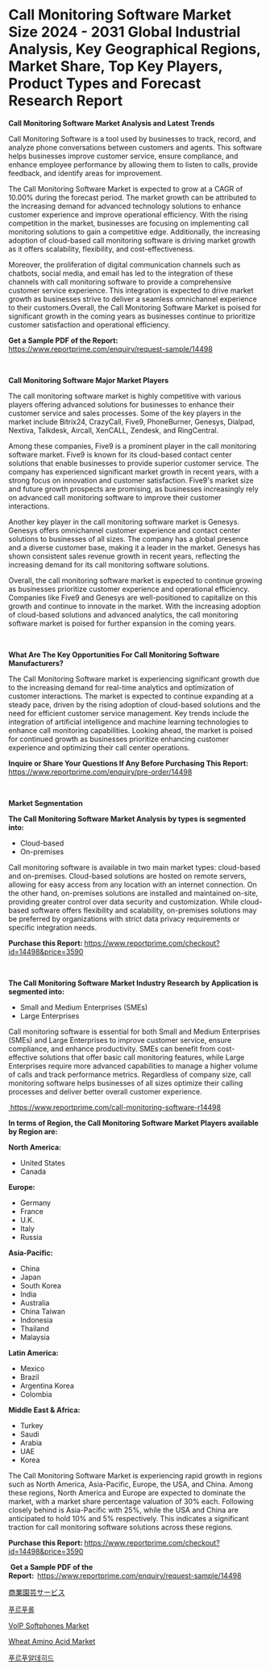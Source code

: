 <p><h1>Call Monitoring Software Market Size 2024 - 2031 Global Industrial Analysis, Key Geographical Regions, Market Share, Top Key Players, Product Types and Forecast Research Report</h1></p><p><strong>Call Monitoring Software Market Analysis and Latest Trends</strong></p>
<p><p>Call Monitoring Software is a tool used by businesses to track, record, and analyze phone conversations between customers and agents. This software helps businesses improve customer service, ensure compliance, and enhance employee performance by allowing them to listen to calls, provide feedback, and identify areas for improvement.</p><p>The Call Monitoring Software Market is expected to grow at a CAGR of 10.00% during the forecast period. The market growth can be attributed to the increasing demand for advanced technology solutions to enhance customer experience and improve operational efficiency. With the rising competition in the market, businesses are focusing on implementing call monitoring solutions to gain a competitive edge. Additionally, the increasing adoption of cloud-based call monitoring software is driving market growth as it offers scalability, flexibility, and cost-effectiveness.</p><p>Moreover, the proliferation of digital communication channels such as chatbots, social media, and email has led to the integration of these channels with call monitoring software to provide a comprehensive customer service experience. This integration is expected to drive market growth as businesses strive to deliver a seamless omnichannel experience to their customers.Overall, the Call Monitoring Software Market is poised for significant growth in the coming years as businesses continue to prioritize customer satisfaction and operational efficiency.</p></p>
<p><strong>Get a Sample PDF of the Report:&nbsp;</strong> <a href="https://www.reportprime.com/enquiry/request-sample/14498">https://www.reportprime.com/enquiry/request-sample/14498</a></p>
<p>&nbsp;</p>
<p><strong>Call Monitoring Software Major Market Players</strong></p>
<p><p>The call monitoring software market is highly competitive with various players offering advanced solutions for businesses to enhance their customer service and sales processes. Some of the key players in the market include Bitrix24, CrazyCall, Five9, PhoneBurner, Genesys, Dialpad, Nextiva, Talkdesk, Aircall, XenCALL, Zendesk, and RingCentral.</p><p>Among these companies, Five9 is a prominent player in the call monitoring software market. Five9 is known for its cloud-based contact center solutions that enable businesses to provide superior customer service. The company has experienced significant market growth in recent years, with a strong focus on innovation and customer satisfaction. Five9's market size and future growth prospects are promising, as businesses increasingly rely on advanced call monitoring software to improve their customer interactions.</p><p>Another key player in the call monitoring software market is Genesys. Genesys offers omnichannel customer experience and contact center solutions to businesses of all sizes. The company has a global presence and a diverse customer base, making it a leader in the market. Genesys has shown consistent sales revenue growth in recent years, reflecting the increasing demand for its call monitoring software solutions.</p><p>Overall, the call monitoring software market is expected to continue growing as businesses prioritize customer experience and operational efficiency. Companies like Five9 and Genesys are well-positioned to capitalize on this growth and continue to innovate in the market. With the increasing adoption of cloud-based solutions and advanced analytics, the call monitoring software market is poised for further expansion in the coming years.</p></p>
<p>&nbsp;</p>
<p><strong>What Are The Key Opportunities For Call Monitoring Software Manufacturers?</strong></p>
<p><p>The Call Monitoring Software market is experiencing significant growth due to the increasing demand for real-time analytics and optimization of customer interactions. The market is expected to continue expanding at a steady pace, driven by the rising adoption of cloud-based solutions and the need for efficient customer service management. Key trends include the integration of artificial intelligence and machine learning technologies to enhance call monitoring capabilities. Looking ahead, the market is poised for continued growth as businesses prioritize enhancing customer experience and optimizing their call center operations.</p></p>
<p><strong>Inquire or Share Your Questions If Any Before Purchasing This Report:</strong> <a href="https://www.reportprime.com/enquiry/pre-order/14498">https://www.reportprime.com/enquiry/pre-order/14498</a></p>
<p>&nbsp;</p>
<p><strong>Market Segmentation</strong></p>
<p><strong>The Call Monitoring Software Market Analysis by types is segmented into:</strong></p>
<p><ul><li>Cloud-based</li><li>On-premises</li></ul></p>
<p><p>Call monitoring software is available in two main market types: cloud-based and on-premises. Cloud-based solutions are hosted on remote servers, allowing for easy access from any location with an internet connection. On the other hand, on-premises solutions are installed and maintained on-site, providing greater control over data security and customization. While cloud-based software offers flexibility and scalability, on-premises solutions may be preferred by organizations with strict data privacy requirements or specific integration needs.</p></p>
<p><strong>Purchase this Report:&nbsp;</strong><a href="https://www.reportprime.com/checkout?id=14498&price=3590">https://www.reportprime.com/checkout?id=14498&price=3590</a></p>
<p>&nbsp;</p>
<p><strong>The Call Monitoring Software Market Industry Research by Application is segmented into:</strong></p>
<p><ul><li>Small and Medium Enterprises (SMEs)</li><li>Large Enterprises</li></ul></p>
<p><p>Call monitoring software is essential for both Small and Medium Enterprises (SMEs) and Large Enterprises to improve customer service, ensure compliance, and enhance productivity. SMEs can benefit from cost-effective solutions that offer basic call monitoring features, while Large Enterprises require more advanced capabilities to manage a higher volume of calls and track performance metrics. Regardless of company size, call monitoring software helps businesses of all sizes optimize their calling processes and deliver better overall customer experience.</p></p>
<p><a href="https://www.reportprime.com/call-monitoring-software-r14498">&nbsp;https://www.reportprime.com/call-monitoring-software-r14498</a></p>
<p><strong>In terms of Region, the Call Monitoring Software Market Players available by Region are:</strong></p>
<p>
    <p> <strong> North America: </strong>
        <ul>
            <li>United States</li>
            <li>Canada</li>
        </ul>
        </p> 
    <p> <strong> Europe: </strong>
        <ul>
            <li>Germany</li>
            <li>France</li>
            <li>U.K.</li>
            <li>Italy</li>
            <li>Russia</li>
        </ul>
        </p> 
    <p> <strong> Asia-Pacific: </strong>
        <ul>
            <li>China</li>
            <li>Japan</li>
            <li>South Korea</li>
            <li>India</li>
            <li>Australia</li>
            <li>China Taiwan</li>
            <li>Indonesia</li>
            <li>Thailand</li>
            <li>Malaysia</li>
        </ul>
        </p> 
    <p> <strong> Latin America: </strong>
        <ul>
            <li>Mexico</li>
            <li>Brazil</li>
            <li>Argentina Korea</li>
            <li>Colombia</li>
        </ul>
        </p> 
    <p> <strong> Middle East & Africa: </strong>
        <ul>
            <li>Turkey</li>
            <li>Saudi</li>
            <li>Arabia</li>
            <li>UAE</li>
            <li>Korea</li>
        </ul>
    </p>
    </p>
<p><p>The Call Monitoring Software Market is experiencing rapid growth in regions such as North America, Asia-Pacific, Europe, the USA, and China. Among these regions, North America and Europe are expected to dominate the market, with a market share percentage valuation of 30% each. Following closely behind is Asia-Pacific with 25%, while the USA and China are anticipated to hold 10% and 5% respectively. This indicates a significant traction for call monitoring software solutions across these regions.</p></p>
<p><strong>Purchase this Report: </strong><a href="https://www.reportprime.com/checkout?id=14498&price=3590">https://www.reportprime.com/checkout?id=14498&price=3590</a></p>
<p>&nbsp;<strong>Get a Sample PDF of the Report:&nbsp;&nbsp;</strong><a href="https://www.reportprime.com/enquiry/request-sample/14498">https://www.reportprime.com/enquiry/request-sample/14498</a></p>
<p><strong></strong></p>
<p><p><a href="https://github.com/ycmtqqhvk3273/Market-Research-Report-List-1/blob/main/290701525396.md">商業園芸サービス</a></p><p><a href="https://github.com/ZacharyScthmitt4465/Market-Research-Report-List-1/blob/main/357323923141.md">푸르푸롤</a></p><p><a href="https://github.com/irfadac/Market-Research-Report-List-2/blob/main/voip-softphones-market.md">VoIP Softphones Market</a></p><p><a href="https://issuu.com/reportprime-2/docs/wheat-amino-acid-market-size-2030.pptx">Wheat Amino Acid Market</a></p><p><a href="https://github.com/lkwggful07722/Market-Research-Report-List-1/blob/main/667748223140.md">푸르푸알데히드</a></p></p>